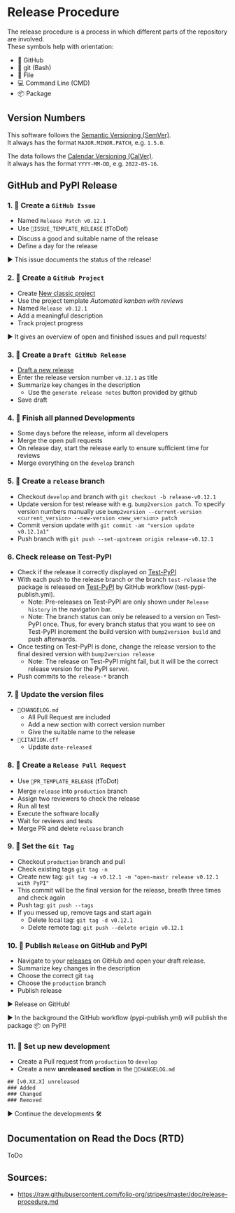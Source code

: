 # Release Procedure

The release procedure is a process in which different parts of the repository are involved.<br>
These symbols help with orientation:
* 🐙 GitHub
* 💠 git (Bash)
* 📝 File
* 💻 Command Line (CMD)
* 📦 Package


## Version Numbers

This software follows the [Semantic Versioning (SemVer)](https://semver.org/).<br>
It always has the format `MAJOR.MINOR.PATCH`, e.g. `1.5.0`.

The data follows the [Calendar Versioning (CalVer)](https://calver.org/).<br>
It always has the format `YYYY-MM-DD`, e.g. `2022-05-16`.


## GitHub and PyPI Release

### 1. 🐙 Create a `GitHub Issue`
* Named `Release Patch v0.12.1`
* Use `📝ISSUE_TEMPLATE_RELEASE` (❗ToDo❗)
* Discuss a good and suitable name of the release
* Define a day for the release

▶️ This issue documents the status of the release!

### 2. 🐙 Create a `GitHub Project`
* Create [New classic project](https://github.com/OpenEnergyPlatform/open-MaStR/projects?type=classic)
* Use the project template *Automated kanban with reviews*
* Named `Release v0.12.1`
* Add a meaningful description
* Track project progress

▶️ It gives an overview of open and finished issues and pull requests!

### 3. 🐙 Create a `Draft GitHub Release`
* [Draft a new release](https://github.com/OpenEnergyPlatform/open-MaStR/releases/new)
* Enter the release version number `v0.12.1` as title
* Summarize key changes in the description
    * Use the `generate release notes` button provided by github
* Save draft

### 4. 🐙 Finish all planned Developments
* Some days before the release, inform all developers
* Merge the open pull requests
* On release day, start the release early to ensure sufficient time for reviews
* Merge everything on the `develop` branch

### 5. 💠 Create a `release` branch
* Checkout `develop` and branch with `git checkout -b release-v0.12.1`
* Update version for test release with e.g. `bump2version patch`. To specify version numbers manually use `bump2version --current-version <current_version> --new-version <new_version> patch`
* Commit version update with `git commit -am "version update v0.12.1a1"`
* Push branch with `git push --set-upstream origin release-v0.12.1`

### 6. Check release on Test-PyPI 

* Check if the release it correctly displayed on [Test-PyPI](https://test.pypi.org/project/open-mastr/#history)
* With each push to the release branch or the branch `test-release` the package is released on [Test-PyPI](https://test.pypi.org/project/open-mastr/#history) by GitHub workflow (test-pypi-publish.yml).
  * Note: Pre-releases on Test-PyPI are only shown under `Release history` in the navigation bar.
  * Note: The branch status can only be released to a version on Test-PyPI once. Thus, for every branch status that you want to see on Test-PyPI increment the build version with `bump2version build` and push afterwards.
* Once testing on Test-PyPI is done, change the release version to the final desired version with `bump2version release`
  * Note: The release on Test-PyPI might fail, but it will be the correct release version for the PyPI server.
* Push commits to the `release-*` branch

### 7. 📝 Update the version files
* `📝CHANGELOG.md`
    * All Pull Request are included
    * Add a new section with correct version number
    * Give the suitable name to the release
* `📝CITATION.cff`
    * Update `date-released`

### 8. 🐙 Create a `Release Pull Request`
* Use `📝PR_TEMPLATE_RELEASE` (❗ToDo❗)
* Merge `release` into `production` branch
* Assign two reviewers to check the release
* Run all test
* Execute the software locally
* Wait for reviews and tests
* Merge PR and delete `release` branch

### 9. 💠 Set the `Git Tag`
* Checkout `production` branch and pull
* Check existing tags `git tag -n`
* Create new tag: `git tag -a v0.12.1 -m "open-mastr release v0.12.1 with PyPI"`
* This commit will be the final version for the release, breath three times and check again
* Push tag: `git push --tags`
* If you messed up, remove tags and start again
    * Delete local tag: `git tag -d v0.12.1`
    * Delete remote tag: `git push --delete origin v0.12.1`

### 10. 🐙 Publish `Release` on GitHub and PyPI
* Navigate to your [releases](https://github.com/OpenEnergyPlatform/open-MaStR/releases/) on GitHub and open your draft release.
* Summarize key changes in the description
* Choose the correct git `tag`
* Choose the `production` branch
* Publish release

▶️ Release on GitHub!

▶️ In the background the GitHub workflow (pypi-publish.yml) will publish the package 📦 on PyPI!

### 11. 🐙 Set up new development
* Create a Pull request from `production` to `develop`
* Create a new **unreleased section** in the `📝CHANGELOG.md`
```
## [v0.XX.X] unreleased
### Added
### Changed
### Removed
```

▶️ Continue the developments 🛠

## Documentation on Read the Docs (RTD)
ToDo


## Sources:
* https://raw.githubusercontent.com/folio-org/stripes/master/doc/release-procedure.md
